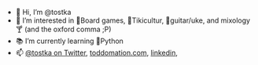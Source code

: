 - 🗿 Hi, I’m @tostka
- 🧐 I’m interested in 🎲Board games, 🌴Tikicultur, 🎸guitar/uke, and mixology🍸 (and the oxford comma ;P)
- 📚 I’m currently learning 🐍Python
- 📫 [@tostka on Twitter](http://twitter.com/tostka), [toddomation.com](https://www.toddomation.com/), [linkedin](https://www.linkedin.com/in/todd-kadrie/), 

<!---
tostka/tostka is a ✨ special ✨ repository because its `README.md` (this file) appears on your GitHub profile.
You can click the Preview link to take a look at your changes.
--->
